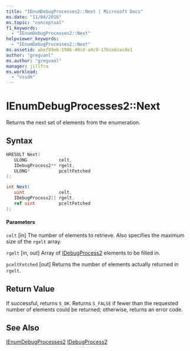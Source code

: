 ```yaml
---
title: "IEnumDebugProcesses2::Next | Microsoft Docs"
ms.date: "11/04/2016"
ms.topic: "conceptual"
f1_keywords:
  - "IEnumDebugProcesses2::Next"
helpviewer_keywords:
  - "IEnumDebugProcesses2::Next"
ms.assetid: abef89eb-198b-49cd-a4c9-17bce6cac0e1
author: "gregvanl"
ms.author: "gregvanl"
manager: jillfra
ms.workload:
  - "vssdk"
---
```

# IEnumDebugProcesses2::Next
Returns the next set of elements from the enumeration.

## Syntax

```cpp
HRESULT Next(
   ULONG            celt,
   IDebugProcess2** rgelt,
   ULONG*           pceltFetched
);
```

```csharp
int Next(
   uint             celt,
   IDebugProcess2[] rgelt,
   ref uint         pceltFetched
);
```

#### Parameters
 `celt`
 [in] The number of elements to retrieve. Also specifies the maximum size of the `rgelt` array.

 `rgelt`
 [in, out] Array of [IDebugProcess2](../../../extensibility/debugger/reference/idebugprocess2.md) elements to be filled in.

 `pceltFetched`
 [out] Returns the number of elements actually returned in `rgelt`.

## Return Value
 If successful, returns `S_OK`. Returns `S_FALSE` if fewer than the requested number of elements could be returned; otherwise, returns an error code.

## See Also
 [IEnumDebugProcesses2](../../../extensibility/debugger/reference/ienumdebugprocesses2.md)
 [IDebugProcess2](../../../extensibility/debugger/reference/idebugprocess2.md)
